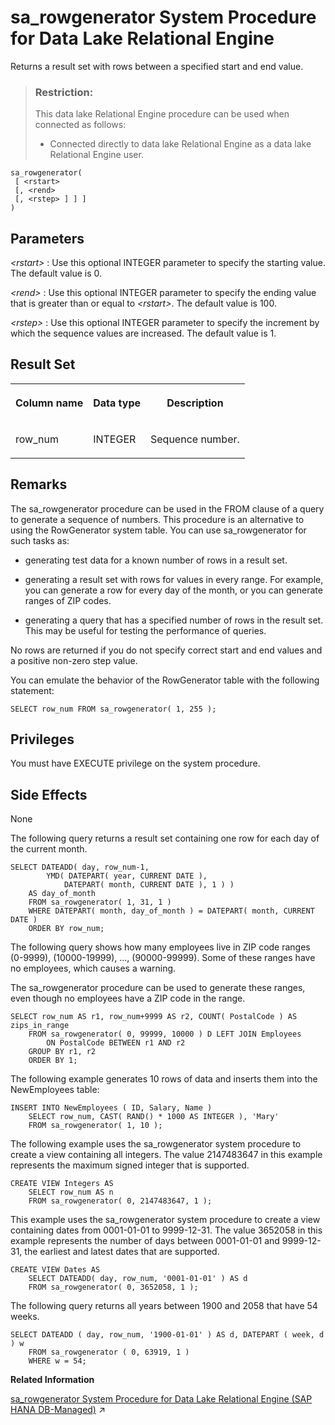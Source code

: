 <!-- loio3be5fc9b6c5f1014b006cf0d1a0c90ef -->

# sa\_rowgenerator System Procedure for Data Lake Relational Engine

Returns a result set with rows between a specified start and end value.



> ### Restriction:  
> This data lake Relational Engine procedure can be used when connected as follows:
> 
> -   Connected directly to data lake Relational Engine as a data lake Relational Engine user.



```
sa_rowgenerator(
 [ <rstart>
 [, <rend>
 [, <rstep> ] ] ]
)
```



<a name="loio3be5fc9b6c5f1014b006cf0d1a0c90ef__sa_rowgenerator_parm1"/>

## Parameters

  *<rstart\>* 
 :   Use this optional INTEGER parameter to specify the starting value. The default value is 0.

   *<rend\>* 
 :   Use this optional INTEGER parameter to specify the ending value that is greater than or equal to *<rstart\>*. The default value is 100.

   *<rstep\>* 
 :   Use this optional INTEGER parameter to specify the increment by which the sequence values are increased. The default value is 1.

 

<a name="loio3be5fc9b6c5f1014b006cf0d1a0c90ef__sa_rowgenerator_resultset1"/>

## Result Set


<table>
<tr>
<th valign="top">

Column name



</th>
<th valign="top">

Data type



</th>
<th valign="top">

Description



</th>
</tr>
<tr>
<td valign="top">

row\_num



</td>
<td valign="top">

INTEGER



</td>
<td valign="top">

Sequence number.



</td>
</tr>
</table>



<a name="loio3be5fc9b6c5f1014b006cf0d1a0c90ef__sa_rowgenerator_remarks1"/>

## Remarks

The sa\_rowgenerator procedure can be used in the FROM clause of a query to generate a sequence of numbers. This procedure is an alternative to using the RowGenerator system table. You can use sa\_rowgenerator for such tasks as:

-   generating test data for a known number of rows in a result set.

-   generating a result set with rows for values in every range. For example, you can generate a row for every day of the month, or you can generate ranges of ZIP codes.

-   generating a query that has a specified number of rows in the result set. This may be useful for testing the performance of queries.


No rows are returned if you do not specify correct start and end values and a positive non-zero step value.

You can emulate the behavior of the RowGenerator table with the following statement:

```
SELECT row_num FROM sa_rowgenerator( 1, 255 );
```



<a name="loio3be5fc9b6c5f1014b006cf0d1a0c90ef__section_rlx_32j_snb"/>

## Privileges

You must have EXECUTE privilege on the system procedure.



<a name="loio3be5fc9b6c5f1014b006cf0d1a0c90ef__sa_rowgenerator_sideeffects1"/>

## Side Effects

None



The following query returns a result set containing one row for each day of the current month.

```
SELECT DATEADD( day, row_num-1,
        YMD( DATEPART( year, CURRENT DATE ),
            DATEPART( month, CURRENT DATE ), 1 ) ) 
    AS day_of_month
    FROM sa_rowgenerator( 1, 31, 1 )
    WHERE DATEPART( month, day_of_month ) = DATEPART( month, CURRENT DATE )
    ORDER BY row_num;
```

The following query shows how many employees live in ZIP code ranges \(0-9999\), \(10000-19999\), ..., \(90000-99999\). Some of these ranges have no employees, which causes a warning.

The sa\_rowgenerator procedure can be used to generate these ranges, even though no employees have a ZIP code in the range.

```
SELECT row_num AS r1, row_num+9999 AS r2, COUNT( PostalCode ) AS zips_in_range
    FROM sa_rowgenerator( 0, 99999, 10000 ) D LEFT JOIN Employees
        ON PostalCode BETWEEN r1 AND r2
    GROUP BY r1, r2
    ORDER BY 1;
```

The following example generates 10 rows of data and inserts them into the NewEmployees table:

```
INSERT INTO NewEmployees ( ID, Salary, Name )
    SELECT row_num, CAST( RAND() * 1000 AS INTEGER ), 'Mary'
    FROM sa_rowgenerator( 1, 10 );
```

The following example uses the sa\_rowgenerator system procedure to create a view containing all integers. The value 2147483647 in this example represents the maximum signed integer that is supported.

```
CREATE VIEW Integers AS
    SELECT row_num AS n
    FROM sa_rowgenerator( 0, 2147483647, 1 );
```

This example uses the sa\_rowgenerator system procedure to create a view containing dates from 0001-01-01 to 9999-12-31. The value 3652058 in this example represents the number of days between 0001-01-01 and 9999-12-31, the earliest and latest dates that are supported.

```
CREATE VIEW Dates AS
    SELECT DATEADD( day, row_num, '0001-01-01' ) AS d
    FROM sa_rowgenerator( 0, 3652058, 1 );
```

The following query returns all years between 1900 and 2058 that have 54 weeks.

```
SELECT DATEADD ( day, row_num, '1900-01-01' ) AS d, DATEPART ( week, d ) w
    FROM sa_rowgenerator ( 0, 63919, 1 )
    WHERE w = 54;
```

**Related Information**  


[sa_rowgenerator System Procedure for Data Lake Relational Engine (SAP HANA DB-Managed)](https://help.sap.com/viewer/a898e08b84f21015969fa437e89860c8/2023_1_QRC/en-US/7b99d032cfbe4f80bde904bee1902662.html "Returns a result set with rows between a specified start and end value.") :arrow_upper_right:

